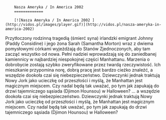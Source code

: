 
        Nasza Ameryka / In America 2002 
        =============
        
        [![Nasza Ameryka / In America 2002 ](http://vidos.pl/images/player.gif)](http://vidos.pl/nasza-ameryka-in-america-2002)
        
        
 Przytłoczony rodzinną tragedią (śmierć syna) irlandzki emigrant Johnny (Paddy Considine) i jego żona Sarah (Samantha Morton) wraz z dwiema pomysłowymi córkami wyjeżdżają do Stanów Zjednoczonych, aby tam zacząć wszystko od nowa. Pełni nadziei wprowadzają się do zaniedbanej kamiennicy w najbardziej niespokojnej części Manhattanu. Marzenia o dobrobycie zostają szybko zweryfikowane przez twardą rzeczywistość. Ich mieszkanie przypomina norę, dobrą pracę jest bardzo cieżko znaleźć, a wszędzie dookoła czai się niebezpieczeństwo. Dziewczynki jednak traktują Nowy Jork jako ucieczkę od przeszłości i myślą, że Manhattan jest magicznym miejscem. Czy nadal będą tak uważać, po tym jak zapukają do drzwi tajemniczego sąsiada (Djimon Hounsou) w Halloween?   ... a wszędzie dookoła czai się niebezpieczeństwo. Dziewczynki jednak traktują Nowy Jork jako ucieczkę od przeszłości i myślą, że Manhattan jest magicznym miejscem. Czy nadal będą tak uważać, po tym jak zapukają do drzwi tajemniczego sąsiada (Djimon Hounsou) w Halloween?
    